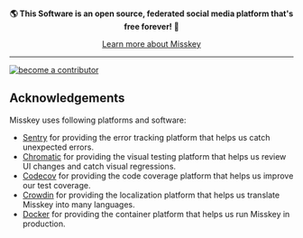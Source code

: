 <div align="center">

**🌎 **This Software** is an open source, federated social media platform that's free forever! 🚀**

[Learn more about Misskey](https://misskey-hub.net/)
</div>

---

<a href="./CONTRIBUTING.md">
		<img src="https://custom-icon-badges.herokuapp.com/badge/become_a-contributor-A371F7?logoColor=A371F7&style=for-the-badge&logo=git-merge&labelColor=363B40" alt="become a contributor"/></a>

## Acknowledgements

Misskey uses following platforms and software:
* [Sentry](https://sentry.io/) for providing the error tracking platform that helps us catch unexpected errors.
* [Chromatic](https://www.chromatic.com/) for providing the visual testing platform that helps us review UI changes and catch visual regressions.
* [Codecov](https://about.codecov.io/for/open-source/) for providing the code coverage platform that helps us improve our test coverage.
* [Crowdin](https://crowdin.com/) for providing the localization platform that helps us translate Misskey into many languages.
* [Docker](https://hub.docker.com/) for providing the container platform that helps us run Misskey in production.
